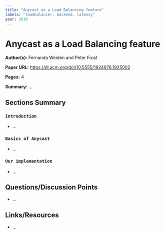 ```yaml
---
title: "Anycast as a Load Balancing feature"
labels: "loadbalancer, backend, latency"
year: 2010
---
```


# Anycast as a Load Balancing feature

**Author(s):** Fernanda Weiden and Peter Frost

**Paper URL:** https://dl.acm.org/doi/10.5555/1924976.1925002

**Pages:** 4

**Summary:** ...

## Sections Summary

### `Introduction`
- ...
  
### `Basics of Anycast`
- ...

### `Our implementation`
- ...

## Questions/Discussion Points

- ...

## Links/Resources

- ...

